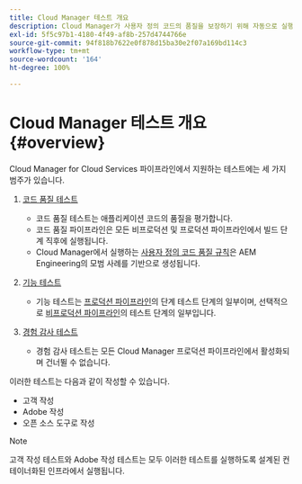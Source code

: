 ```yaml
---
title: Cloud Manager 테스트 개요
description: Cloud Manager가 사용자 정의 코드의 품질을 보장하기 위해 자동으로 실행하는 세 가지 테스트 유형에 대한 개요를 확인합니다.
exl-id: 5f5c97b1-4180-4f49-af8b-257d4744766e
source-git-commit: 94f818b7622e0f878d15ba30e2f07a169bd114c3
workflow-type: tm+mt
source-wordcount: '164'
ht-degree: 100%

---
```



# Cloud Manager 테스트 개요 {#overview}

Cloud Manager for Cloud Services 파이프라인에서 지원하는 테스트에는 세 가지 범주가 있습니다.

1. [코드 품질 테스트](/help/implementing/cloud-manager/code-quality-testing.md)

   * 코드 품질 테스트는 애플리케이션 코드의 품질을 평가합니다.
   * 코드 품질 파이프라인은 모든 비프로덕션 및 프로덕션 파이프라인에서 빌드 단계 직후에 실행됩니다.
   * Cloud Manager에서 실행하는 [사용자 정의 코드 품질 규칙](/help/implementing/cloud-manager/custom-code-quality-rules.md)은 AEM Engineering의 모범 사례를 기반으로 생성됩니다.

1. [기능 테스트](/help/implementing/cloud-manager/functional-testing.md)

   * 기능 테스트는 [프로덕션 파이프라인](/help/implementing/cloud-manager/configuring-pipelines/configuring-production-pipelines.md)의 단계 테스트 단계의 일부이며, 선택적으로 [비프로덕션 파이프라인](/help/implementing/cloud-manager/configuring-pipelines/configuring-non-production-pipelines.md)의 테스트 단계의 일부입니다.

1. [경험 감사 테스트](/help/implementing/cloud-manager/experience-audit-testing.md)

   * 경험 감사 테스트는 모든 Cloud Manager 프로덕션 파이프라인에서 활성화되며 건너뛸 수 없습니다.

이러한 테스트는 다음과 같이 작성할 수 있습니다.

* 고객 작성
* Adobe 작성
* 오픈 소스 도구로 작성

>[!NOTE]
>
> 고객 작성 테스트와 Adobe 작성 테스트는 모두 이러한 테스트를 실행하도록 설계된 컨테이너화된 인프라에서 실행됩니다.
